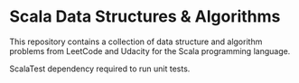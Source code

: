 # Scala Data Structures & Algorithms

This repository contains a collection of data structure and algorithm problems from LeetCode and Udacity for the Scala programming language.

ScalaTest dependency required to run unit tests.
